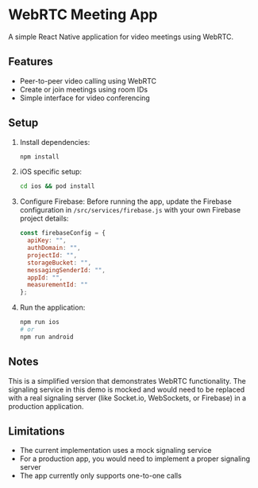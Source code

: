 # WebRTC Meeting App

A simple React Native application for video meetings using WebRTC.

## Features

- Peer-to-peer video calling using WebRTC
- Create or join meetings using room IDs
- Simple interface for video conferencing

## Setup

1. Install dependencies:
   ```sh
   npm install
   ```

2. iOS specific setup:
   ```sh
   cd ios && pod install
   ```

3. Configure Firebase:
   Before running the app, update the Firebase configuration in `/src/services/firebase.js` with your own Firebase project details:
   ```javascript
   const firebaseConfig = {
     apiKey: "",
     authDomain: "",
     projectId: "",
     storageBucket: "",
     messagingSenderId: "",
     appId: "",
     measurementId: ""
   };
   ```

4. Run the application:
   ```sh
   npm run ios
   # or
   npm run android
   ```

## Notes

This is a simplified version that demonstrates WebRTC functionality. The signaling service in this demo is mocked and would need to be replaced with a real signaling server (like Socket.io, WebSockets, or Firebase) in a production application.

## Limitations

- The current implementation uses a mock signaling service
- For a production app, you would need to implement a proper signaling server
- The app currently only supports one-to-one calls
